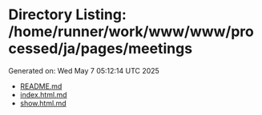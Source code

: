 # Directory Listing: /home/runner/work/www/www/processed/ja/pages/meetings
Generated on: Wed May  7 05:12:14 UTC 2025

- [README.md](README.md)
- [index.html.md](index.html.md)
- [show.html.md](show.html.md)
